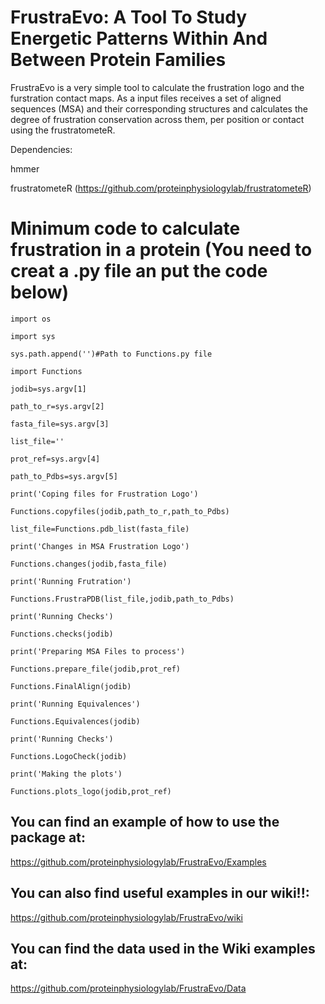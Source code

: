 # FrustraEvo: A Tool To Study Energetic Patterns Within And Between Protein Families

FrustraEvo is a very simple tool to calculate the frustration logo and the furstration contact maps. As a input files receives a set of aligned sequences (MSA) and their corresponding structures and calculates the degree of frustration conservation across them, per position or contact using the frustratometeR.

Dependencies:

hmmer

frustratometeR (https://github.com/proteinphysiologylab/frustratometeR)

# Minimum code to calculate frustration in a protein (You need to creat a .py file an put the code below)

`import os`

`import sys`

`sys.path.append('')#Path to Functions.py file`

`import Functions`

`jodib=sys.argv[1]`

`path_to_r=sys.argv[2]`

`fasta_file=sys.argv[3]`

`list_file=''`

`prot_ref=sys.argv[4]`

`path_to_Pdbs=sys.argv[5]`

`print('Coping files for Frustration Logo')`

`Functions.copyfiles(jodib,path_to_r,path_to_Pdbs)`

`list_file=Functions.pdb_list(fasta_file)`

`print('Changes in MSA Frustration Logo')`

`Functions.changes(jodib,fasta_file)`

`print('Running Frutration')`

`Functions.FrustraPDB(list_file,jodib,path_to_Pdbs)`

`print('Running Checks')`

`Functions.checks(jodib)`

`print('Preparing MSA Files to process')`

`Functions.prepare_file(jodib,prot_ref)`

`Functions.FinalAlign(jodib)`

`print('Running Equivalences')`

`Functions.Equivalences(jodib)`

`print('Running Checks')`

`Functions.LogoCheck(jodib)`

`print('Making the plots')`

`Functions.plots_logo(jodib,prot_ref)`

## **You can find an example of how to use the package at:**

https://github.com/proteinphysiologylab/FrustraEvo/Examples

## **You can also find useful examples in our wiki!!:**

https://github.com/proteinphysiologylab/FrustraEvo/wiki

## **You can find the data used in the Wiki examples at:**

https://github.com/proteinphysiologylab/FrustraEvo/Data
